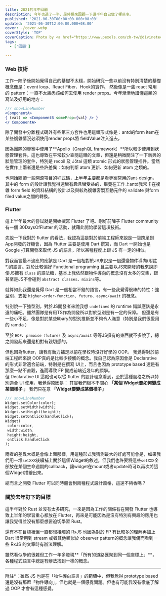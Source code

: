```yaml
---
title: 2021的年中回顧
description: 今年也過了一半，是時候來回顧一下這半年自己做了哪些事。
published: '2021-06-30T00:00:00.000+08:00'
updated: '2021-06-30T12:00:00.000+08:00'
cover: ./cover.webp
coverStyle: 'TOP'
coverCaption: Photo by <a href="https://www.pexels.com/zh-tw/@divinetechygirl?utm_content=attributionCopyText&utm_medium=referral&utm_source=pexels">Christina Morillo</a> on <a href="https://www.pexels.com/zh-tw/photo/macbook-pro-1181244/?utm_content=attributionCopyText&utm_medium=referral&utm_source=pexels">Pexels</a>
tags:
  - ['回顧']

---
```


### Web 技術

工作一陣子後開始覺得自己的基礎不太穩，開始研究一些以前沒有特別清楚的基礎概念像是：event loop、React Fiber、Hook的實作。
然後像是一些 react 常用的 pattern：一直不太熟悉該如何去使用 render props。今年漸漸地讀懂這類的寫法及好用的地方：

```jsx
/// showLineNumber
<ComponentA>
{ (val) => <ComponentB someProp={val} /> }
</ ComponentA>
```

除了開發中分離程式碼外有些第三方套件也用這類形式像是：antd的form item在某些複雜情況必須使用render props將 fieldValue注入進去。

因為團隊的專案中使用了**Apollo（GraphQL framework）**所以較少使用到狀態管理套件。這也導致在平常較少查閱這類的文章，但還是稍微關注了一下新興的狀態管理的套件，特別是 recoil 及 Jōtai 這類 atomic 形式的狀態管理插件。當然在實作上兩者還是些許差異：如何判斷 atom 更新、如何更新 atom 之類的。

也開始閱讀一些開源項目的程式碼，上半年主要都是看專案常用的ant-design，其中的 form 的設計讓我覺得還蠻有趣且蠻受益的，畢竟在工作上antd我常卡在複雜 form field 的資料結構的設計以及與較為複雜客製互動元件的 validate 與form filed value之間的轉換。

### Flutter

這上半年最大的嘗試就是開始撰寫 Flutter 了吧。剛好前陣子 Flutter community 有一個 30DaysOfFlutter 的活動，就藉此開始學習這項技術。

先說一下我對於 flutter 的看法，我認為這是對於前端工程師來說是一個跨足到App開發的好機會，因為 Flutter 主要是使用 Dart 撰寫，而 Dart 一開始也是 Google 打算開發來取代 JS 的語言，所以某種程度上跟 JS 有一定的相似。

對我而言最不適應的應該是 Dart 是一個相對於JS來說是一個還蠻物件導向(附註*)的語言。對於比較偏好 Functional programing 且主要以JS來開發的我來說即使JS擁有 `Class` 的語法糖，基本上我依然跟物件導向的概念沒有太多的交集，跟甚至是JS不會碰到 `abstract classes`、`mixins`等。

就算如此我還是覺得 Dart 是一個相當不錯的語言，有一些我覺得很棒的特性：強型別、支援 `higher-order-function`、`future`、`async/await` 的概念。

特別說一下強型別，對於JS開發者來說我想 `undefined` 的 runtime 錯誤應該是永遠的痛吧。雖然團隊是有用TS作為開發所以對於型別是有一定的保障。
但還是有一些小不足，像是對於某些libary的型別推斷並不夠令人滿意（特別是我們很愛用的 ramda ）

至於 `HOF`、`prmoise（future）`及 `async/await` 等等JS擁有的東西就不多說了，總之開發起來還是相對有親切感的。

但也因為flutter，讓我有動力補足以前在學校時沒好好學的 OOP。
我覺得對於前端工程師來說 OOP真的是比較少接觸的概念。我自己認為原因會是 Declarative 的形式非常適合前端，特別是在撰寫 UI上，而且也因為 prototype based 還是有那麼一點不直觀，進而導致 FP 變成前端近幾年的顯學。  
但 Declarative UI 這點也可以從 flutter 的設計理念看到，至於這種風格之所以特別適合 UI 使用，我覺得原因是：
其實我們根本不關心 **「某個 Widget要如何變成某個樣子 」**
我們只在意 **「Widget要變成某個樣子」**

```dart
/// showLineNumber
Widget.setColor(color);
Widget.setWidth(width);
Widget.setHeight(height);
Widget.setOnClick(handleClick);
Widget(
 color:color,
 width:width,
 height:height,
 onClick:handleClick
);
```

兩者的差異大概是會像上面那樣，用這種形式我猜測最大的好處可能會是，如果我們用一堆`setXXX`後續補上關於這個Widget的敘述，但我們也許要將這些`setXXX`全部放在某個生命週期的callback，讓widget在mount或者update時可以再次將這個Widget描繪出來。

總而言之開發 Flutter 可以同時體會到兩種程式設計風格，這還不夠香嗎？

### 關於去年訂下的目標

這半年對於 Rust 並沒有太多研究，一來是因為工作的關係有在開發 Flutter 也導致上半年的學習重心都放在 Flutter，再來是可能因為是沒有特別有興趣的應用也讓我覺得並沒有那麼想要迫切學習 Rust。

還有不在目標裡但一直都想接觸的 RxJS 也因為對於 FP 有比較多的理解再加上 Dart 很常用到 stream 或者其他類似於 observer pattern的概念讓我偶而看到一些 RxJS 的文章時有辦法理解。

雖然看似學的很雜但工作一年多發現**「所有的道路匯聚到同一個座標上」**，各種程式語言中總是有辦法找到一樣的概念。

---

附註*：雖然 JS 也是在「物件導向語言」的範疇中，但我覺得 prototype based 還是沒有那麽「物件導向」，但也就是一個感覺問題。但也有可能我沒有徹底了解過 OOP 才會有這種感覺。